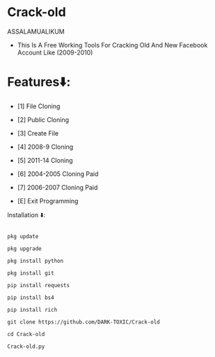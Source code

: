 # Crack-old
ASSALAMUALIKUM

* This Is A Free Working Tools For Cracking Old And New Facebook Account Like (2009-2010)

# Features⬇️:
* [1] File Cloning

* [2] Public Cloning

* [3] Create File

* [4] 2008-9 Cloning

* [5] 2011-14 Cloning

* [6] 2004-2005 Cloning Paid

* [7] 2006-2007 Cloning Paid

* [E] Exit Programming



Installation ⬇️:

```

pkg update

pkg upgrade

pkg install python

pkg install git

pip install requests

pip install bs4

pip install rich

git clone https://github.com/DARK-TOXIC/Crack-old

cd Crack-old

Crack-old.py
